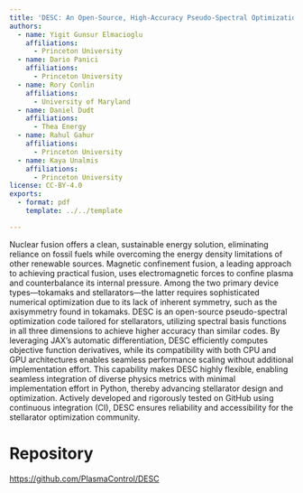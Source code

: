 ```yaml
---
title: 'DESC: An Open-Source, High-Accuracy Pseudo-Spectral Optimization Code for Stellarators'
authors:
  - name: Yigit Gunsur Elmacioglu
    affiliations:
      - Princeton University
  - name: Dario Panici
    affiliations:
      - Princeton University
  - name: Rory Conlin
    affiliations:
      - University of Maryland
  - name: Daniel Dudt
    affiliations:
      - Thea Energy
  - name: Rahul Gahur
    affiliations:
      - Princeton University
  - name: Kaya Unalmis
    affiliations:
      - Princeton University
license: CC-BY-4.0
exports:
  - format: pdf
    template: ../../template

---
```


Nuclear fusion offers a clean, sustainable energy solution, eliminating reliance on fossil fuels while overcoming the energy density limitations of other renewable sources. Magnetic confinement fusion, a leading approach to achieving practical fusion, uses electromagnetic forces to confine plasma and counterbalance its internal pressure. Among the two primary device types—tokamaks and stellarators—the latter requires sophisticated numerical optimization due to its lack of inherent symmetry, such as the axisymmetry found in tokamaks. DESC is an open-source pseudo-spectral optimization code tailored for stellarators, utilizing spectral basis functions in all three dimensions to achieve higher accuracy than similar codes. By leveraging JAX’s automatic differentiation, DESC efficiently computes objective function derivatives, while its compatibility with both CPU and GPU architectures enables seamless performance scaling without additional implementation effort. This capability makes DESC highly flexible, enabling seamless integration of diverse physics metrics with minimal implementation effort in Python, thereby advancing stellarator design and optimization. Actively developed and rigorously tested on GitHub using continuous integration (CI), DESC ensures reliability and accessibility for the stellarator optimization community.

# Repository
https://github.com/PlasmaControl/DESC

